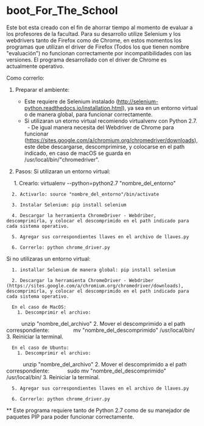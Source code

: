 # boot_For_The_School
Este bot esta creado con el fin de ahorrar tiempo al momento de evaluar a los profesores de la facultad. 
Para su desarrollo utilize Selenium y los webdrivers tanto de Firefox como de Chrome, en estos momentos los programas que utilizan el driver de Firefox (Todos los que tienen nombre "evaluación") no funcionan correctamente por incompatibilidades con las versiones. 
El programa desarrollado con el driver de Chrome es actualmente operativo. 

Como correrlo:

1. Preparar el ambiente:
    - Este requiere de Selenium instalado (http://selenium-python.readthedocs.io/installation.html), ya sea en un entorno virtual o de manera global, para funcionar correctamente.
    - Si utilizaran un etorno virtual recomiendo virtualvenv con Python 2.7.
    - De igual manera necesita del Webdriver de Chrome para funcionar (https://sites.google.com/a/chromium.org/chromedriver/downloads), este debe descargarse, descomprimirse, y colocarse en el path indicado, en caso de macOS se guarda en /usr/local/bin/"chromedriver".  
  
2. Pasos:
Si utilizaran un entorno virtual:

      1. Crearlo: virtualenv --python=python2.7 "nombre_del_entorno"
      
      2. Activarlo: source "nombre_del_entorno"/bin/activate
      
      3. Instalar Selenium: pip install selenium
      
      4. Descargar la herramienta ChromeDriver - Webdriber, descomprimirla, y colocar el descomprimido en el path indicado para cada sistema operativo.
      
      5. Agregar sus correspondientes llaves en el archivo de llaves.py
      
      6. Correrlo: python chrome_driver.py
    
Si no utilizaras un entorno virtual:

      1. installar Selenium de manera global: pip install selenium
      
      2. Descargar la herramienta ChromeDriver - Webdriber (https://sites.google.com/a/chromium.org/chromedriver/downloads), descomprimirla, y colocar el descomprimido en el path indicado para cada sistema operativo.
      
      En el caso de MacOS:      
        1. Descomprimir el archivo: 
            unzip "nombre_del_archivo"
        2. Mover el descomprimido a el path correspondiente:
                mv "nombre_del_descomprimido" /usr/local/bin/
        3. Reiniciar la terminal.
          
      En el caso de Ubuntu:  
        1. Descomprimir el archivo: 
            unzip "nombre_del_archivo"
        2. Mover el descomprimido a el path correspondiente:
            sudo mv "nombre_del_descomprimido" /usr/local/bin/
        3. Reiniciar la terminal.
  
      5. Agregar sus correspondientes llaves en el archivo de llaves.py
      
      6. Correrlo: python chrome_driver.py
      
** Este programa requiere tanto de Python 2.7 como de su manejador de paquetes PIP para poder funcionar correctamente. 
      
